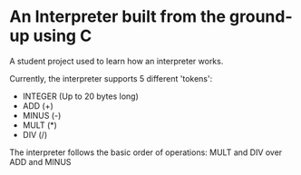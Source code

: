 # An Interpreter built from the ground-up using C
A student project used to learn how an interpreter works.

Currently, the interpreter supports 5 different 'tokens':
- INTEGER (Up to 20 bytes long)
- ADD (+)
- MINUS (-)
- MULT (*)
- DIV (/)

The interpreter follows the basic order of operations:
MULT and DIV over ADD and MINUS